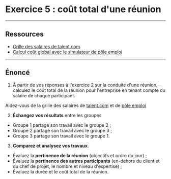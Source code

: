 # Exercice 5 : coût total d'une réunion

---

## Ressources 

- [Grille des salaires de talent.com](https://fr.talent.com/salary)
- [Calcul coût global avec le simulateur de pôle emploi](https://entreprise.pole-emploi.fr/cout-salarie/)

---

## Énoncé

1. À partir de vos réponses à l'exercice 2 sur la conduite d'une réunion, calculez le coût total de la réunion pour l'entreprise en tenant compte du salaire de chaque participant.

Aidez-vous de la grille des salaires de [talent.com](https://fr.talent.com/salary) et de [pôle emploi](https://entreprise.pole-emploi.fr/cout-salarie/)

2. **Échangez vos résultats** entre les groupes

- Groupe 1 partage son travail avec le groupe 2 ;
- Groupe 2 partage son travail avec le groupe 3 ;
- Groupe 3 partage son travail avec le groupe 1.

3. **Comparez et analysez vos travaux**.
- Évaluez la **pertinence de la réunion** (objectifs et ordre du jour) ;
- Évaluez la **pertinence des autres participants** (en-dehors du client et du chef de projet, le nombre et niveau d'expertise) ;
- Évaluez la durée et le coût total de la réunion.